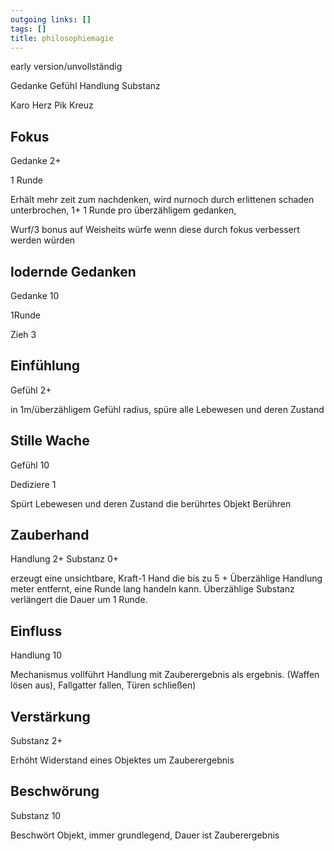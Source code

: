 ```yaml
---
outgoing links: []
tags: []
title: philosophiemagie
---
```

early version/unvollständig

Gedanke		Gefühl		Handlung	Substanz

Karo		Herz		Pik			Kreuz



## Fokus

Gedanke 2+

1 Runde

Erhält mehr zeit zum nachdenken, wird nurnoch durch erlittenen schaden unterbrochen, 1+ 1 Runde pro überzähligem gedanken,

Wurf/3 bonus auf Weisheits würfe wenn diese durch fokus verbessert werden würden



## lodernde Gedanken

Gedanke 10

1Runde

Zieh 3



## Einfühlung

Gefühl 2+

in 1m/überzähligem Gefühl radius, spüre alle Lebewesen und deren Zustand



## Stille Wache

Gefühl 10

Dediziere 1

Spürt Lebewesen und deren Zustand die berührtes Objekt Berühren



## Zauberhand

Handlung 2+ Substanz 0+

erzeugt eine unsichtbare, Kraft-1 Hand die bis zu 5 + Überzählige Handlung meter entfernt, eine Runde lang handeln kann. Überzählige Substanz verlängert die Dauer um 1 Runde.



## Einfluss

Handlung 10

Mechanismus vollführt Handlung mit Zauberergebnis als ergebnis. (Waffen lösen aus), Fallgatter fallen, Türen schließen)



## Verstärkung

Substanz 2+

Erhöht Widerstand eines Objektes um Zauberergebnis



## Beschwörung

Substanz 10

Beschwört Objekt, immer grundlegend, Dauer ist Zauberergebnis



